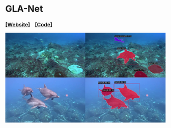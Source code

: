 # GLA-Net

<h3>
  <a href="https://panpinchi.github.io/UWSegDepth_web/" target="_blank">[Website]</a>
  &nbsp;&nbsp;
  <a href="https://github.com/PANpinchi/UWSegDepth" target="_blank">[Code]</a>
</h3>

<img src="./assets/img/home.png" alt="">
